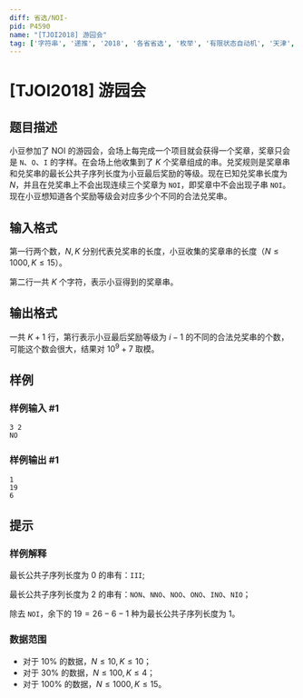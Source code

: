 ```yaml
---
diff: 省选/NOI-
pid: P4590
name: "[TJOI2018] 游园会"
tag: ['字符串', '递推', '2018', '各省省选', '枚举', '有限状态自动机', '天津', 'DP of DP, DP 套 DP']
---
```

# [TJOI2018] 游园会
## 题目描述

小豆参加了 NOI 的游园会，会场上每完成一个项目就会获得一个奖章，奖章只会是 $\texttt{N}$、$\texttt{O}$、$\texttt{I}$ 的字样。在会场上他收集到了 $K$ 个奖章组成的串。兑奖规则是奖章串和兑奖串的最长公共子序列长度为小豆最后奖励的等级。现在已知兑奖串长度为 $N$，并且在兑奖串上不会出现连续三个奖章为 $\texttt{NOI}$，即奖章中不会出现子串 $\texttt{NOI}$。现在小豆想知道各个奖励等级会对应多少个不同的合法兑奖串。

## 输入格式

第一行两个数，$N, K$ 分别代表兑奖串的长度，小豆收集的奖章串的长度（$N\leq1000,K\leq15$）。

第二行一共 $K$ 个字符，表示小豆得到的奖章串。
## 输出格式

一共 $K+1$ 行，第行表示小豆最后奖励等级为 $i-1$ 的不同的合法兑奖串的个数，可能这个数会很大，结果对 $10^9+7$ 取模。
## 样例

### 样例输入 #1
```
3 2
NO
```
### 样例输出 #1
```
1
19
6
```
## 提示

### 样例解释

最长公共子序列长度为 $0$ 的串有：$\texttt{III}$;

最长公共子序列长度为 $2$ 的串有：$\texttt{NON}$、$\texttt{NNO}$、$\texttt{NOO}$、$\texttt{ONO}$、$\texttt{INO}$、$\texttt{NIO}$；

除去 $\texttt{NOI}$，余下的 $19 = 26-6-1$ 种为最长公共子序列长度为 $1$。

### 数据范围

- 对于 $10\%$ 的数据，$N\leq10,K\leq10$；
- 对于 $30\%$ 的数据，$N\leq100,K\leq4$；
- 对于 $100\%$ 的数据，$N\leq1000,K\leq15$。
